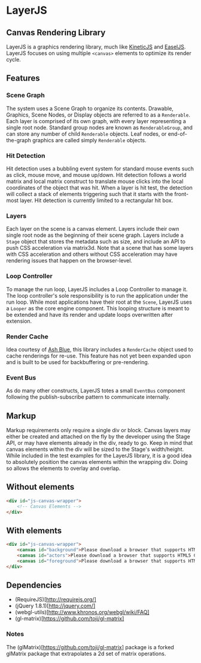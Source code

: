 # LayerJS

## Canvas Rendering Library
LayerJS is a graphics rendering library, much like [KineticJS](http://www.kineticjs.com/) and [EaselJS](http://www.createjs.com/#!/EaselJS).
LayerJS focuses on using multiple ```<canvas>``` elements to optimize its render cycle.

## Features

### Scene Graph
The system uses a Scene Graph to organize its contents. 
Drawable, Graphics, Scene Nodes, or Display objects are referred to as a ```Renderable```. 
Each layer is comprised of its own graph, with every layer representing a single root node. 
Standard group nodes are known as ```RenderableGroup```, and can store any number of child ```Renderable``` objects.
Leaf nodes, or end-of-the-graph graphics are called simply ```Renderable``` objects.

### Hit Detection
Hit detection uses a bubbling event system for standard mouse events such as click, mouse move, and mouse up/down. 
Hit detection follows a world matrix and local matrix construct to translate mouse clicks into the local coordinates of the object that was hit. 
When a layer is hit test, the detection will collect a stack of elements triggering such that it starts with the front-most layer.
Hit detection is currently limited to a rectangular hit box.

### Layers
Each layer on the scene is a canvas element. 
Layers include their own single root node as the beginning of their scene graph. 
Layers include a ```Stage``` object that stores the metadata such as size, and include an API to push CSS acceleration via matrix3d. 
Note that a scene that has some layers with CSS acceleration and others without CSS acceleration may have rendering issues that happen on the browser-level.

### Loop Controller
To manage the run loop, LayerJS includes a Loop Controller to manage it. 
The loop controller's sole responsibility is to run the application under the run loop. 
While most applications have their root at the ```Scene```, LayerJS uses a ```Looper``` as the core engine component. 
This looping structure is meant to be extended and have its render and update loops overwritten after extension.

### Render Cache
Idea courtesy of [Ash Blue](http://blueashes.com/), this library includes a ```RenderCache``` object used to cache renderings for re-use. 
This feature has not yet been expanded upon and is built to be used for backbuffering or pre-rendering.

### Event Bus
As do many other constructs, LayerJS totes a small ```EventBus``` component following the publish-subscribe pattern to communicate internally.

## Markup
Markup requirements only require a single div or block. 
Canvas layers may either be created and attached on the fly by the developer using the Stage API, or may have elements already in the div, ready to go. 
Keep in mind that canvas elements within the div will be sized to the Stage's width/height. 
While included in the test examples for the LayerJS library, it is a good idea to absolutely position the canvas elements within the wrapping div. 
Doing so allows the elements to overlay and overlap.

Without elements
-----
```html
<div id="js-canvas-wrapper">
    <!-- Canvas Elements -->
</div>
```

With elements
-----
```html
<div id="js-canvas-wrapper">
    <canvas id="background">Please download a browser that supports HTML5 Canvas</canvas>
    <canvas id="actors">Please download a browser that supports HTML5 Canvas</canvas>
    <canvas id="foreground">Please download a browser that supports HTML5 Canvas</canvas>
</div>
```

## Dependencies
 - (RequireJS)[http://requirejs.org/]
 - (jQuery 1.8.1)[http://jquery.com/]
 - (webgl-utils)[http://www.khronos.org/webgl/wiki/FAQ]
 - (gl-matrix)[https://github.com/toji/gl-matrix]
 
### Notes
The (glMatrix)[https://github.com/toji/gl-matrix] package is a forked glMatrix package that extrapolates a 2d set of matrix operations.
